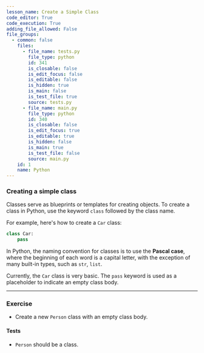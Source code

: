 ```yaml
---
lesson_name: Create a Simple Class
code_editor: True
code_execution: True
adding_file_allowed: False
file_groups:
  - common: false
    files:
      - file_name: tests.py
        file_type: python
        id: 341
        is_closable: false
        is_edit_focus: false
        is_editable: false
        is_hidden: true
        is_main: false
        is_test_file: true
        source: tests.py
      - file_name: main.py
        file_type: python
        id: 340
        is_closable: false
        is_edit_focus: true
        is_editable: true
        is_hidden: false
        is_main: true
        is_test_file: false
        source: main.py
    id: 1
    name: Python
---
```


### Creating a simple class

Classes serve as blueprints or templates for creating objects. To create a class in Python, use the keyword `class` followed by the class name.

For example, here's how to create a `Car` class:

```python
class Car:
    pass
```

<div class="alert-info text-sm">
In Python, the naming convention for classes is to use the <b> Pascal case</b>, where the beginning of each word is a capital letter, with the exception of many built-in types, such as <code>str</code>, <code>list</code>.
</div>

Currently, the `Car` class is very basic. The `pass` keyword is used as a placeholder to indicate an empty class body.

---

### Exercise

- Create a new `Person` class with an empty class body.

#### Tests

<ul>
<li id="test-1"><code>Person</code> should be a class.</li>
</ul>
